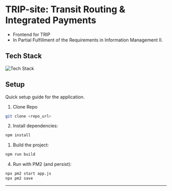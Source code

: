 # TRIP-site: Transit Routing & Integrated Payments

- Frontend for TRIP
- In Partial Fulfillment of the Requirements in Information Management II.

## Tech Stack

![Tech Stack](https://skills-icons.vercel.app/api/icons?i=react,ts,vite,axios,tailwind,headlessui,lucide)

## Setup

Quick setup guide for the application.

1. Clone Repo

```bash
git clone <repo_url>
```

2. Install dependencies:

```bash
npm install
```

1. Build the project:

```bash
npm run build
```

4. Run with PM2 (and persist):

```bash
npx pm2 start app.js
npx pm2 save
```

---
